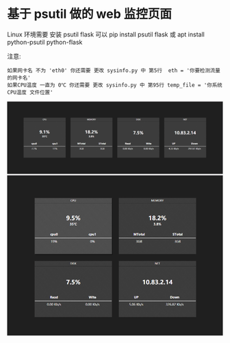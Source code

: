 # 基于 psutil 做的 web 监控页面
Linux 环境需要 安装 psutil flask
可以 pip install psutil flask 或 apt install python-psutil python-flask

注意:

    如果网卡名 不为 'eth0' 你还需要 更改 sysinfo.py 中 第5行  eth = '你要检测流量的网卡名'
    如果CPU温度 一直为 0℃ 你还需要 更改 sysinfo.py 中 第95行 temp_file = '你系统 CPU温度 文件位置'

![](https://github.com/yqboy/ArmWeb/blob/master/WebSystemInfo/1.png)
![](https://github.com/yqboy/ArmWeb/blob/master/WebSystemInfo/2.png)
